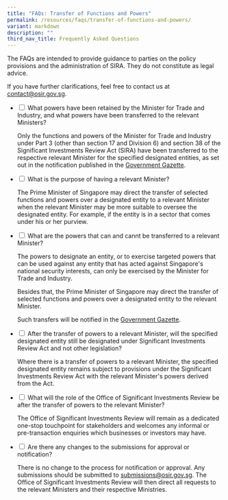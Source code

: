 ```yaml
---
title: "FAQs: Transfer of Functions and Powers"
permalink: /resources/faqs/transfer-of-functions-and-powers/
variant: markdown
description: ""
third_nav_title: Frequently Asked Questions
---
```

<p>The FAQs are intended to provide guidance to parties on the policy provisions
and the administration of SIRA. They do not constitute as legal advice.</p>
<p>If you have further clarifications, feel free to contact us at <a href="mailto:contact@osir.gov.sg" rel="noopener noreferrer nofollow" target="_blank">contact@osir.gov.sg</a>.
</p>

<ul class="jekyllcodex_accordion">  
  
<li><input type="checkbox" id="accordion1">  
<label for="accordion1">What powers have been retained by the Minister for Trade and Industry, and what powers have been transferred to the relevant Ministers?</label><div>  
<p>Only the functions and powers of the Minister for Trade and Industry under Part 3 (other than section 17 and Division 6) and section 38 of the Significant Investments Review Act (SIRA) have been transferred to the respective relevant Minister for the specified designated entities, as set out in the notification published in the <a href="https://www.egazette.gov.sg/" rel="noopener nofollow" target="_blank">Government Gazette</a>. 
</p></div></li>  
  
<li><input type="checkbox" id="accordion2">  
<label for="accordion2">What is the purpose of having a relevant Minister?</label><div>  
<p>The Prime Minister of Singapore may direct the transfer of selected functions and powers over a designated entity to a relevant Minister when the relevant Minister may be more suitable to oversee the designated entity. For example, if the entity is in a sector that comes under his or her purview.</p>
	
</div></li><li><input type="checkbox" id="accordion3">  
<label for="accordion3">What are the powers that can and cannt be transferred to a relevant Minister?</label><div>  
<p>The powers to designate an entity, or to exercise targeted powers that can be used against any entity that has acted against Singapore's national security interests, can only be exercised by the Minister for Trade and Industry.</p>

<p> Besides that, the Prime Minister of Singapore may direct the transfer of selected functions and powers over a designated entity to the relevant Minister.</p>
	
<p> Such transfers will be notified in the <a href="https://www.egazette.gov.sg/" rel="noopener nofollow" target="_blank">Government Gazette</a>.
	
</p></div></li><li><input type="checkbox" id="accordion4">  
<label for="accordion4">After the transfer of powers to a relevant Minister, will the specified designated entity still be designated under Significant Investments Review Act and not other legislation?</label><div>

<p> Where there is a transfer of powers to a relevant Minister, the specified designated entity remains subject to provisions under the Significant Investments Review Act with the relevant Minister's powers derived from the Act. </p>
	
</div></li><li><input type="checkbox" id="accordion5">  
<label for="accordion5">What will the role of the Office of Significant Investments Review be after the transfer of powers to the relevant Minister?</label><div>

<p> The Office of Significant Investments Review will remain as a dedicated one-stop touchpoint for stakeholders and welcomes any informal or pre-transaction enquiries which businesses or investors may have. </p>
	
</div></li><li><input type="checkbox" id="accordion6">  
<label for="accordion6">Are there any changes to the submissions for approval or notification?</label><div>

<p>There is no change to the process for notification or approval. Any submissions should be submitted to <a href="mailto:submissions@osir.gov.sg" rel="noopener noreferrer nofollow" target="_blank">submissions@osir.gov.sg</a>. The Office of Significant Investments Review will then direct all requests to the relevant Ministers and their respective Ministries.
	
</p></div></li></ul>
